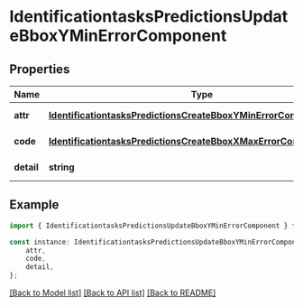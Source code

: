 # IdentificationtasksPredictionsUpdateBboxYMinErrorComponent


## Properties

Name | Type | Description | Notes
------------ | ------------- | ------------- | -------------
**attr** | [**IdentificationtasksPredictionsCreateBboxYMinErrorComponentAttr**](IdentificationtasksPredictionsCreateBboxYMinErrorComponentAttr.md) |  | [default to undefined]
**code** | [**IdentificationtasksPredictionsCreateBboxXMaxErrorComponentCode**](IdentificationtasksPredictionsCreateBboxXMaxErrorComponentCode.md) |  | [default to undefined]
**detail** | **string** |  | [default to undefined]

## Example

```typescript
import { IdentificationtasksPredictionsUpdateBboxYMinErrorComponent } from 'mosquito-alert';

const instance: IdentificationtasksPredictionsUpdateBboxYMinErrorComponent = {
    attr,
    code,
    detail,
};
```

[[Back to Model list]](../README.md#documentation-for-models) [[Back to API list]](../README.md#documentation-for-api-endpoints) [[Back to README]](../README.md)
